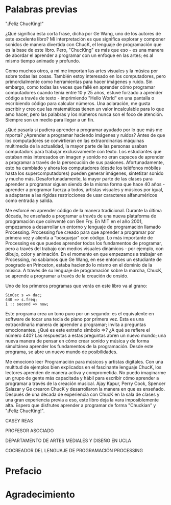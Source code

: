 # Palabras previas

"¡Feliz ChucKing!"

¿Qué significa esta corta frase, dicha por Ge Wang, uno de los autores de este excelente libro? Mi interpretación es que significa explorar y componer sonidos de manera divertida con ChucK, el lenguaje de programación que es la base de este libro. Pero, "ChucKing" es más que eso - es una manera de abordar el aprender a programar con un enfoque en las artes; es al mismo tiempo animado y profundo.

Como muchos otros, a mí me importan las artes visuales y la música por sobre todas las cosas. También estoy interesado en los computadores, pero primordialmente como herramientas para hacer imágenes y ruido. Sin embargo, como todas las veces que fallé en aprender cómo programar computadores cuando tenía entre 10 y 25 años, estuve forzado a aprender código a través de texto - imprimiendo "Hello World" en una pantalla o escribiendo código para calcular números. Una aclaración, me gusta escribir y creo que las matemáticas tienen un valor incalculable para lo que amo hacer, pero las palabras y los números nunca son el foco de atención. Siempre son un medio para llegar a un fin.

¿Qué pasaría si pudiera aprender a programar ayudado por lo que más me mporta? ¿Aprender a programar haciendo imágenes y ruidos? Antes de que los computadores se convirtieran en las extraordinarias máquinas multimedia de la actualidad, la mayor parte de las personas usaban computadors para trabajar exclusivamente con texto. Los estudiantes que estaban más interesados en imagen y sonido no eran capaces de aprender a programar a través de la persecución de sus pasiones. Afortunadamente, esto ha cambiado y ahora los computadores (desde los teléfonos móbiles hasta los supercomputadores) pueden generar imágenes, sintetizar sonido y mucho más. Desafortunadamente, la mayor parte de las clases para aprender a programar siguen siendo de la misma forma que hace 40 años - aprender a programar fuerza a todos, artistas visuales y músicos por igual, a adaptarse a las rígidas restricciones de usar caracteres alfanuméricos como entrada y salida.

Me esforcé en aprender código de la manera tradicional. Durante la última década, he enseñado a programar a través de una nueva plataforma de programación que coinventé con Ben Fry. En MIT en el año 2001, empezamos a desarrollar un entorno y lenguaje de programación llamado Processing. Processing fue creado para que aprender a programar por primera vez y alienta a "bosquejar" con código. Lo más importante de Processing es que puedes aprender todos los fundamentos de programar, pero a través del trabajo con medios visuales dinámicos - por ejemplo, con dibujo, color y animación. En el momento en que empezamos a trabajar en Processing, no sabíamos que Ge Wang, en ese entonces un estudiante de posgrado en Princeton, estaba haciendo lo mismo en el dominio de la música. A través de su lenguaje de programación sobre la marcha, ChucK, se aprende a programar a través de la creación de onsido.

Uno de los primeros programas que verás en este libro va al grano:
```
SinOsc s => dac;
440 => s.freq;
1 :: second => now;
```

Este programa crea un tono puro por un segundo: es el equivalente en software de tocar una tecla de piano por primera vez. Esta es una extraordinaria manera de aprender a programar; invita a preguntas emocionantes. ¿Qué es este extraño símbolo =>? ¿A qué se refiere el número 440? Las respuestas a estas preguntas abren un nuevo mundo; una nueva manera de pensar en cómo crear sonido y música y de forma simultánea aprender los fundamentos de la programación. Desde este programa, se abre un nuevo mundo de posibilidades.

Me emocionó leer Programación para músicos y artistas digitales. Con una multitud de ejemplos bien explicados en el fascinante lenguaje ChucK, los lectores aprenden de manera activa y comprometida. No puedo imaginarme un grupo de gente más capacitada y hábil para escribir cómo aprender a programar a través de la creación musical. Ajay Kapur, Perry Cook, Spencer Salazar y Ge crearon ChucK y desarrollaron la manera en que es enseñado. Después de una década de experiencia con ChucK en la sala de clases y una gran experiencia previa a eso, este libro deja la vara imposiblemente alta. Espero que disfrutes aprender a programar de forma "Chuckian" y "¡Feliz ChucKing!".

CASEY REAS

PROFESOR ASOCIADO

DEPARTAMENTO DE ARTES MEDIALES Y DISEÑO EN UCLA

COCREADOR DEL LENGUAJE DE PROGRAMACIÓN PROCESSING

# Prefacio

# Agradecimiento
